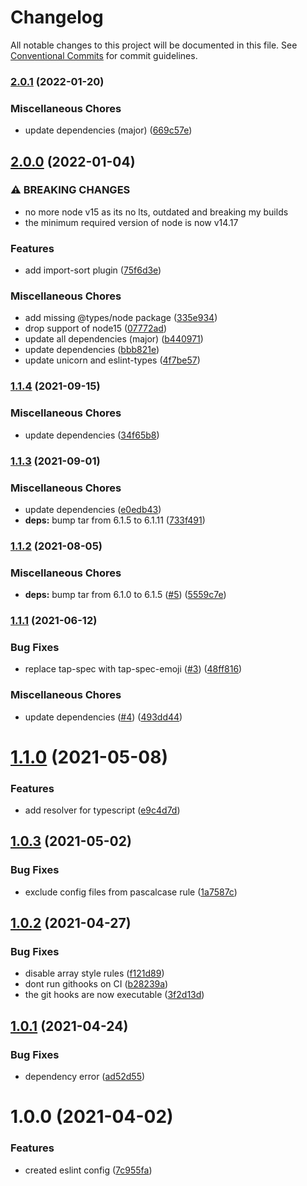 # Changelog

All notable changes to this project will be documented in this file. See
[Conventional Commits](https://conventionalcommits.org) for commit guidelines.

### [2.0.1](https://github.com/rweich/eslint-config/compare/v2.0.0...v2.0.1) (2022-01-20)


### Miscellaneous Chores

* update dependencies (major) ([669c57e](https://github.com/rweich/eslint-config/commit/669c57eef615e41fcb3b10b6cc091ddece805617))

## [2.0.0](https://github.com/rweich/eslint-config/compare/v1.1.4...v2.0.0) (2022-01-04)


### ⚠ BREAKING CHANGES

* no more node v15 as its no lts, outdated and breaking
my builds
* the minimum required version of node is now v14.17

### Features

* add import-sort plugin ([75f6d3e](https://github.com/rweich/eslint-config/commit/75f6d3eb38f6db412950a4f613d6f4291cf928a3))


### Miscellaneous Chores

* add missing @types/node package ([335e934](https://github.com/rweich/eslint-config/commit/335e93401c2415a6f932d9c4378db6c0eb6d5ff8))
* drop support of node15 ([07772ad](https://github.com/rweich/eslint-config/commit/07772ad11a0633e119fa73ba5a50fc91aa5c9ecb))
* update all dependencies (major) ([b440971](https://github.com/rweich/eslint-config/commit/b440971397b8ec492df763456ca35864581faeb2))
* update dependencies ([bbb821e](https://github.com/rweich/eslint-config/commit/bbb821ea2e4e7d3611d0de470da53c48d9f84f80))
* update unicorn and eslint-types ([4f7be57](https://github.com/rweich/eslint-config/commit/4f7be574ae509a9c8f895823342f882076407ba4))

### [1.1.4](https://github.com/rweich/eslint-config/compare/v1.1.3...v1.1.4) (2021-09-15)


### Miscellaneous Chores

* update dependencies ([34f65b8](https://github.com/rweich/eslint-config/commit/34f65b8d52c57bb85361549f4d80c43b8b4062ae))

### [1.1.3](https://github.com/rweich/eslint-config/compare/v1.1.2...v1.1.3) (2021-09-01)


### Miscellaneous Chores

* update dependencies ([e0edb43](https://github.com/rweich/eslint-config/commit/e0edb43a1847201cf815db11e4c4088e6c36821e))
* **deps:** bump tar from 6.1.5 to 6.1.11 ([733f491](https://github.com/rweich/eslint-config/commit/733f491324c9286140d8e7d665ddb5562ea9a0de))

### [1.1.2](https://github.com/rweich/eslint-config/compare/v1.1.1...v1.1.2) (2021-08-05)


### Miscellaneous Chores

* **deps:** bump tar from 6.1.0 to 6.1.5 ([#5](https://github.com/rweich/eslint-config/issues/5)) ([5559c7e](https://github.com/rweich/eslint-config/commit/5559c7e5d128a252eaf4628efcd16035c8a4ba60))

### [1.1.1](https://github.com/rweich/eslint-config/compare/v1.1.0...v1.1.1) (2021-06-12)


### Bug Fixes

* replace tap-spec with tap-spec-emoji ([#3](https://github.com/rweich/eslint-config/issues/3)) ([48ff816](https://github.com/rweich/eslint-config/commit/48ff816251f4dee45ad252e07111cf9628bb778c))


### Miscellaneous Chores

* update dependencies ([#4](https://github.com/rweich/eslint-config/issues/4)) ([493dd44](https://github.com/rweich/eslint-config/commit/493dd444023c07c55c90c5930a59df636173ac07))

# [1.1.0](https://github.com/rweich/eslint-config/compare/v1.0.3...v1.1.0) (2021-05-08)


### Features

* add resolver for typescript ([e9c4d7d](https://github.com/rweich/eslint-config/commit/e9c4d7dcdb47584bbd331fec68843d6ece7ed0e6))

## [1.0.3](https://github.com/rweich/eslint-config/compare/v1.0.2...v1.0.3) (2021-05-02)


### Bug Fixes

* exclude config files from pascalcase rule ([1a7587c](https://github.com/rweich/eslint-config/commit/1a7587cf907d5f6f66b36640809ba1b32b3d8654))

## [1.0.2](https://github.com/rweich/eslint-config/compare/v1.0.1...v1.0.2) (2021-04-27)


### Bug Fixes

* disable array style rules ([f121d89](https://github.com/rweich/eslint-config/commit/f121d89c4113938ca1129b86c45fa3282203a0d3))
* dont run githooks on CI ([b28239a](https://github.com/rweich/eslint-config/commit/b28239a48c74db10933dcd64c0c01a5f710df951))
* the git hooks are now executable ([3f2d13d](https://github.com/rweich/eslint-config/commit/3f2d13df7ad253a96d840dc724d1cc02a466a4ba))

## [1.0.1](https://github.com/rweich/eslint-config/compare/v1.0.0...v1.0.1) (2021-04-24)


### Bug Fixes

* dependency error ([ad52d55](https://github.com/rweich/eslint-config/commit/ad52d55f55ee09018a283a3575fd3ccda7abae67))

# 1.0.0 (2021-04-02)


### Features

* created eslint config ([7c955fa](https://github.com/rweich/eslint-config/commit/7c955fa9b792b6828cae7e09c8924b846f504da2))
